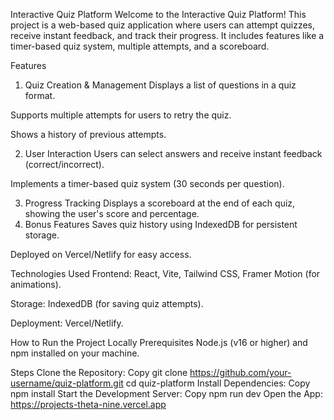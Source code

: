 Interactive Quiz Platform
Welcome to the Interactive Quiz Platform! This project is a web-based quiz application where users can attempt quizzes, receive instant feedback, and track their progress. It includes features like a timer-based quiz system, multiple attempts, and a scoreboard.

Features
1. Quiz Creation & Management
Displays a list of questions in a quiz format.

Supports multiple attempts for users to retry the quiz.

Shows a history of previous attempts.

2. User Interaction
Users can select answers and receive instant feedback (correct/incorrect).

Implements a timer-based quiz system (30 seconds per question).

3. Progress Tracking
Displays a scoreboard at the end of each quiz, showing the user's score and percentage.
4. Bonus Features
Saves quiz history using IndexedDB for persistent storage.

Deployed on Vercel/Netlify for easy access.





Technologies Used
Frontend: React, Vite, Tailwind CSS, Framer Motion (for animations).

Storage: IndexedDB (for saving quiz attempts).

Deployment: Vercel/Netlify.







How to Run the Project Locally
Prerequisites
Node.js (v16 or higher) and npm installed on your machine.

Steps
Clone the Repository:
Copy
  git clone https://github.com/your-username/quiz-platform.git
  cd quiz-platform
Install Dependencies:
Copy
  npm install
  Start the Development Server:
Copy
  npm run dev
Open the App:
https://projects-theta-nine.vercel.app

